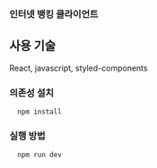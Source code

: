 ### 인터넷 뱅킹 클라이언트

## 사용 기술
React, javascript, styled-components

### 의존성 설치

  ```
    npm install
  ```

### 실행 방법
  ```
    npm run dev
  ```
